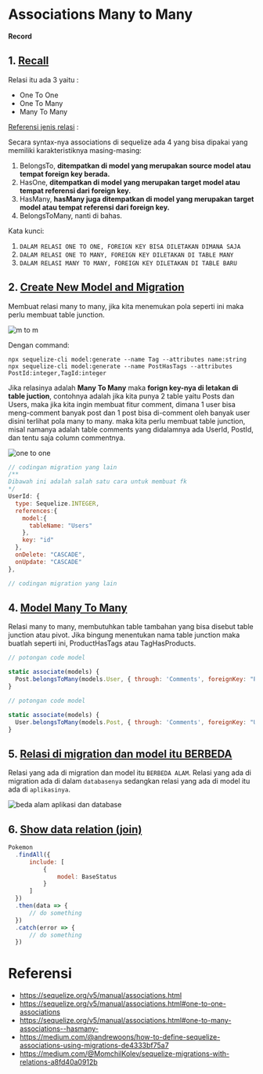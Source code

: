 # Associations Many to Many

**Record**

## 1. [Recall](https://sequelize.org/v5/manual/associations.html)
Relasi itu ada 3 yaitu :
- One To One
- One To Many
- Many To Many

[Referensi jenis relasi](https://database.guide/the-3-types-of-relationships-in-database-design/) :

Secara syntax-nya associations di sequelize ada 4 yang bisa dipakai yang memiliki karakteristiknya masing-masing:
1. BelongsTo, **ditempatkan di model yang merupakan source model atau tempat foreign key berada.**
2. HasOne, **ditempatkan di model yang merupakan target model atau tempat referensi dari foreign key.**
3. HasMany, **hasMany juga ditempatkan di model yang merupakan target model atau tempat referensi dari foreign key.**
4. BelongsToMany, nanti di bahas.

Kata kunci:
1. `DALAM RELASI ONE TO ONE, FOREIGN KEY BISA DILETAKAN DIMANA SAJA`
2. `DALAM RELASI ONE TO MANY, FOREIGN KEY DILETAKAN DI TABLE MANY`
3. `DALAM RELASI MANY TO MANY, FOREIGN KEY DILETAKAN DI TABLE BARU`

## 2. [Create New Model and Migration](https://sequelize.org/master/manual/migrations.html#migration-skeleton)

Membuat relasi many to many, jika kita menemukan pola seperti ini maka perlu membuat table junction.

![m to m](https://raw.githubusercontent.com/teddyKoerniadi/my-note/master/images/mtomv2.png)

Dengan command: 

```npx sequelize-cli model:generate --name Tag --attributes name:string```
```npx sequelize-cli model:generate --name PostHasTags --attributes PostId:integer,TagId:integer```


Jika relasinya adalah **Many To Many** maka **forign key-nya di letakan di table juction**, contohnya adalah jika kita punya 2 table yaitu Posts dan Users, maka jika kita ingin membuat fitur comment, dimana 1 user bisa meng-comment banyak post dan 1 post bisa di-comment oleh banyak user disini terlihat pola many to many. maka kita perlu membuat table junction, misal namanya adalah table comments yang didalamnya ada UserId, PostId, dan tentu saja column commentnya.

![one to one](https://raw.githubusercontent.com/teddyKoerniadi/my-note/master/images/manytomanyv3.png)

```js
// codingan migration yang lain
/**
Dibawah ini adalah salah satu cara untuk membuat fk
*/
UserId: {
  type: Sequelize.INTEGER,
  references:{
    model:{
      tableName: "Users"
    },
    key: "id"
  },
  onDelete: "CASCADE",
  onUpdate: "CASCADE"
},

// codingan migration yang lain
```

## 4. [Model Many To Many](https://sequelize.org/v5/manual/associations.html#belongs-to-many-associations)
Relasi many to many, membutuhkan table tambahan yang bisa disebut table junction atau pivot. Jika bingung menentukan nama table junction maka buatlah seperti ini, ProductHasTags atau TagHasProducts. 

```js
// potongan code model

static associate(models) {
  Post.belongsToMany(models.User, { through: 'Comments', foreignKey: "PostId" });
}

```

```js
// potongan code model

static associate(models) {
  User.belongsToMany(models.Post, { through: 'Comments', foreignKey: "UserId" });
}

```

## 5. [Relasi di migration dan model itu BERBEDA](https://sequelize.org/v5/manual/associations.html)

Relasi yang ada di migration dan model itu `BERBEDA ALAM`. Relasi yang ada di migration ada di dalam `databasenya` sedangkan relasi yang ada di model itu ada di `aplikasinya`.

![beda alam aplikasi dan database](https://raw.githubusercontent.com/teddyKoerniadi/my-note/master/images/Screenshot_8.png)

## 6. [Show data relation (join)](https://sequelize.org/v5/manual/querying.html#relations---associations)
```js
Pokemon
  .findAll({
      include: [
          { 
              model: BaseStatus
          }
      ]
  })
  .then(data => {
      // do something
  })
  .catch(error => {
      // do something
  })
```

# Referensi 
- https://sequelize.org/v5/manual/associations.html
- https://sequelize.org/v5/manual/associations.html#one-to-one-associations
- https://sequelize.org/v5/manual/associations.html#one-to-many-associations--hasmany-
- https://medium.com/@andrewoons/how-to-define-sequelize-associations-using-migrations-de4333bf75a7
- https://medium.com/@MomchilKolev/sequelize-migrations-with-relations-a8fd40a0912b
